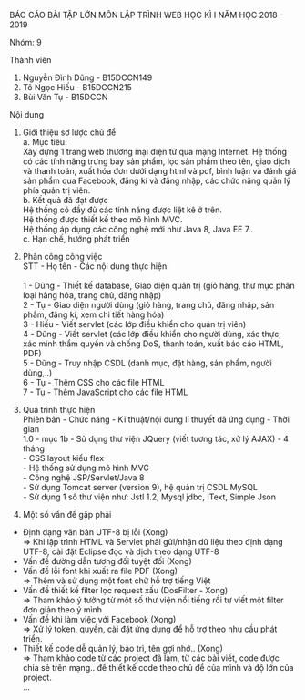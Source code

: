 BÁO CÁO BÀI TẬP LỚN MÔN LẬP TRÌNH WEB
HỌC KÌ I NĂM HỌC 2018 - 2019

Nhóm: 9

Thành viên
1. Nguyễn Đình Dũng - B15DCCN149
2. Tô Ngọc Hiếu - B15DCCN215
3. Bùi Văn Tụ - B15DCCN

Nội dung
1. Giới thiệu sơ lược chủ đề <br/>
a. Mục tiêu:<br/>
Xây dựng 1 trang web thương mại điện tử qua mạng Internet. Hệ thống có các tính năng trưng bày sản phẩm, lọc sản phẩm theo tên, giao dịch và thanh toán, xuất hóa đơn dưới dạng html và pdf, bình luận và đánh giá sản phẩm qua Facebook, đăng kí và đăng nhập, các chức năng quản lý phía quản trị viên.<br/>
b. Kết quả đã đạt được<br/>
Hệ thống có đầy đủ các tính năng được liệt kê ở trên.<br/>
Hệ thống được thiết kế theo mô hình MVC.<br/>
Hệ thống áp dụng các công nghệ mới như Java 8, Java EE 7..<br/>
c. Hạn chế, hướng phát triển<br/>

2. Phân công công việc<br/>
STT - Họ tên - Các nội dung thực hiện<br/>                          
1      - Dũng   - Thiết kế database, Giao diện quản trị (giỏ hàng, thư mục phân loại hàng hóa, trang chủ, đăng nhập)<br/>
2      - Tụ     - Giao diện người dùng (giỏ hàng, trang chủ, đăng nhập, sản phẩm, đăng kí, xem chi tiết hàng hóa)<br/>
3      - Hiếu   - Viết servlet (các lớp điều khiển cho quản trị viên)<br/>
4      - Dũng  - Viết servlet (các lớp điều khiển cho người dùng, xác thực, xác minh thẩm quyền và chống DoS, thanh toán, xuất báo cáo HTML, PDF)<br/>
5      - Dũng  - Truy nhập CSDL (danh mục, đặt hàng, sản phẩm, người dùng,..)<br/>
6      - Tụ     - Thêm CSS cho các file HTML<br/>
7      - Tụ     - Thêm JavaScript cho các file HTML<br/>

3. Quá trình thực hiện<br/>
Phiên bản - Chức năng - Kĩ thuật/nội dung lí thuyết đã ứng dụng                - Thời gian <br/>
1.0       - mục 1b    - Sử dụng thư viện JQuery (viết tương tác, xử lý AJAX)   - 4 tháng  <br/>
                      - CSS layout kiểu flex                                             <br/>
                      - Hệ thống sử dụng mô hình MVC                                       <br/>
                      - Công nghệ JSP/Servlet/Java 8<br/>
                      - Sử dụng Tomcat server (version 9),  hệ quản trị CSDL MySQL<br/>
                      - Sử dụng 1 số thư viện như: Jstl 1.2, Mysql jdbc, IText, Simple Json<br/>
4. Một số vấn đề gặp phải<br/>
- Định dạng văn bản UTF-8 bị lỗi (Xong)<br/>
 => Khi lập trình HTML và Servlet phải gửi/nhận dữ liệu theo định dạng UTF-8, cài đặt Eclipse đọc và dịch theo dạng UTF-8<br/>
- Vấn đề đường dẫn tương đối tuyệt đối (Xong)<br/>
- Vấn đề lỗi font khi xuất ra file PDF (Xong)<br/>
 => Thêm và sử dụng một font chữ hỗ trợ tiếng Việt<br/>
- Vấn đề thiết kế filter lọc request xấu (DosFilter - Xong)<br/>
 => Tham khảo ý tưởng từ một số thư viện nổi tiếng rồi tự viết một filter đơn giản theo ý mình<br/>
- Vấn đề khi làm việc với Facebook (Xong)<br/>
 => Xử lý token, quyền, cài đặt ứng dụng để hỗ trợ theo nhu cầu phát triển.<br/>
- Thiết kế code dễ quản lý, bảo trì, tên gợi nhớ.. (Xong)<br/>
 => Tham khảo code từ các project đã làm, từ các bài viết, code được chia sẻ trên mạng.. để thiết kế code theo chủ đề của mình và độ lớn của project.<br/>
 ...
 
